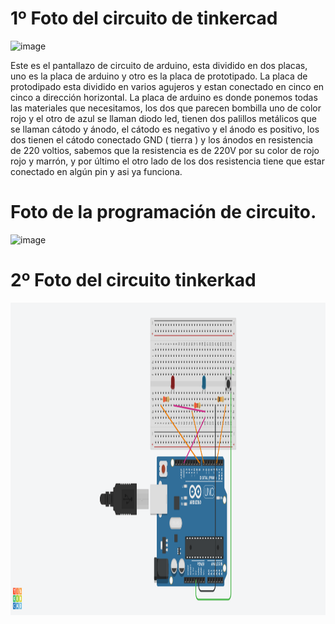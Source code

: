 # 1º Foto del circuito de tinkercad

<img width="1366" height="544" alt="image" src="https://github.com/user-attachments/assets/2f0c0628-2f93-43a0-be24-33f6f21e959d" />

Este es el pantallazo de circuito de arduino, esta dividido en dos placas, uno es la placa de arduino y otro es la placa de prototipado.
La placa de protodipado esta dividido en varios agujeros y estan conectado en cinco en cinco a dirección horizontal.
La placa de arduino es donde ponemos todas las materiales que necesitamos, los dos que parecen bombilla uno de color rojo y el otro de azul se llaman diodo led, tienen dos palillos metálicos que se llaman cátodo y ánodo, el cátodo es negativo y el ánodo es positivo, los dos tienen el cátodo conectado GND ( tierra ) y los ánodos en resistencia de 220 voltios, sabemos que la resistencia es de 220V por su color de rojo rojo y marrón, y por último el otro lado de los dos resistencia tiene que estar conectado en algún pin y asi ya funciona.

# Foto de la programación de circuito.

<img width="329" height="398" alt="image" src="https://github.com/user-attachments/assets/509c851b-c719-4488-88e7-2d59050d8a3a" />

# 2º Foto del circuito tinkerkad
<img src= "Imagenes/Fantastic Fulffy-Rottis.png" width="600" height="500" />

